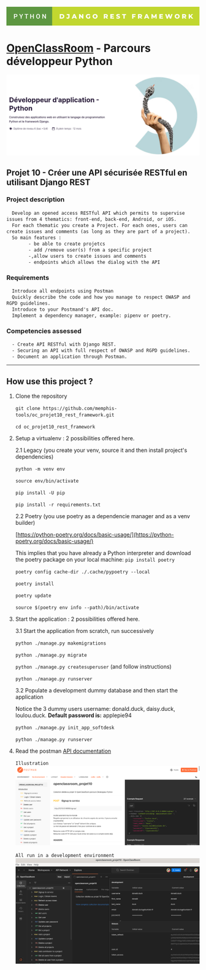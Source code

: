 ![Screenshot](python-django-rest-framework.svg)
# [OpenClassRoom](https://openclassrooms.com/) - Parcours développeur Python
![Screenshot](oc_parcours_dev_python.png)
## Projet 10 - Créer une API sécurisée RESTful en utilisant Django REST

### Project description
      Develop an opened access RESTful API which permits to supervise issues from 4 thematics: front-end, back-end, Android, or iOS.
      For each thematic you create a Project. For each ones, users can create issues and comments (as long as they are part of a project).
      So main features :
            - be able to create projetcs
            - add /remove user(s) from a specific project
            -,allow users to create issues and comments
            - endpoints which allows the dialog with the API

### Requirements
      Introduce all endpoints using Postman
      Quickly describe the code and how you manage to respect OWASP and RGPD guidelines.
      Introduce to your Postmand's API doc.
      Implement a dependency manager, example: pipenv or poetry.

### Competencies assessed
      - Create API RESTful with Django REST.
      - Securing an API with full respect of OWASP and RGPD guidelines.
      - Document an application through Postman.
      
---

## How use this project ?
1. Clone the repository

      `git clone https://github.com/memphis-tools/oc_projet10_rest_framework.git`

      `cd oc_projet10_rest_framework`

2. Setup a virtualenv : 2 possibilities offered here.

   2.1 Legacy (you create your venv, source it and then install project's dependencies)
   
      `python -m venv env`

      `source env/bin/activate`

      `pip install -U pip`

      `pip install -r requirements.txt`

   2.2 Poetry (you use poetry as a dependencie manager and as a venv builder)

      [https://python-poetry.org/docs/basic-usage/](https://python-poetry.org/docs/basic-usage/)
   
      This implies that you have already a Python interpreter and download the poetry package on your local machine: `pip install poetry`

      `poetry config cache-dir ./.cache/pypoetry --local`

      `poetry install`

      `poetry update`

      `source $(poetry env info --path)/bin/activate`
  
3. Start the application : 2 possibilities offered here.

   3.1 Start the application from scratch, run successively

      `python ./manage.py makemigrations`

      `python ./manage.py migrate`

      `python ./manage.py createsuperuser` (and follow instructions)

      `python ./manage.py runserver`

   3.2 Populate a development dummy database and then start the application

   Notice the 3 dummy users username: donald.duck, daisy.duck, loulou.duck. **Default password is:** applepie94 

      `python ./manage.py init_app_softdesk`

      `python ./manage.py runserver`

4. Read the postman [API documentation](https://documenter.getpostman.com/view/24090419/2s93sc4sWt)

      `Illustration`
![Screenshot](oc_projet10_postman_doc.png)

      `All run in a development environment`
![Screenshot](oc_projet10_postman_env_development.png)


